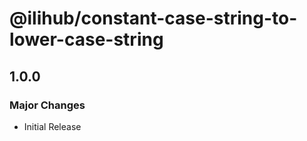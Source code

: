 # @ilihub/constant-case-string-to-lower-case-string

## 1.0.0

### Major Changes

- Initial Release
